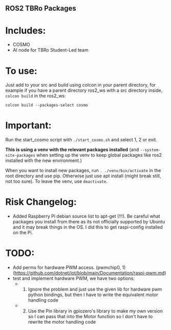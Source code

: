 ## ROS2 TBRo Packages

# Includes: 
- COSMO
- AI node for TBRo Student-Led team

# To use:
Just add to your src and build using colcon in your parent directory, for example if you have a parent directory ros2_ws with a src directory inside, ```colcon build``` in the ros2_ws:

```colcon build --packages-select cosmo```

# Important:
Run the start_cosmo script with ```./start_cosmo.sh``` and select 1, 2 or exit. 

**This is using a venv with the relevant packages installed** (and ```--system-site-packages``` when setting up the venv to keep global packages like ros2 installed with the new environment.)

When you want to install new packages, run ```. ./venv/bin/activate``` in the root directory and use pip. Otherwise just use apt install (might break still, not too sure). To leave the venv, use ```deactivate```.



# Risk Changelog:

- Added Raspberry Pi debian source list to apt-get (!!!). Be careful what packages you install from there as its not officially supported by Ubuntu and it may break things in the OS. I did this to get raspi-config installed on the Pi. 


# TODO:

- Add perms for hardware PWM access. (pwmchip0, 1) (https://github.com/dotnet/iot/blob/main/Documentation/raspi-pwm.md)
- test and implement hardware PWM, we have two options:
    - 1. Ignore the problem and just use the given lib for hardware pwm python bindings, but then I have to write the equivalent motor handling code
    - 2. Use the Pin library in gpiozero's library to make my own version so I can pass that into the Motor function so I don't have to rewrite the motor handling code

